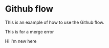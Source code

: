 # Github flow

This is an example of how to use the Github flow.

This is for a merge error

Hi i'm new here

